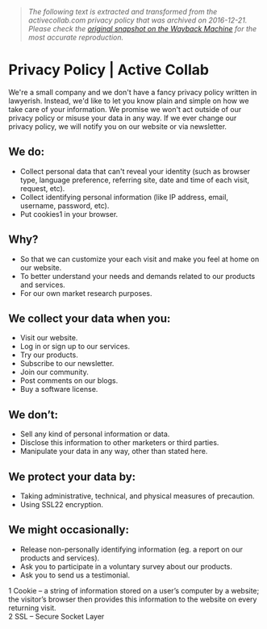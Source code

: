 > *The following text is extracted and transformed from the activecollab.com privacy policy that was archived on 2016-12-21. Please check the [original snapshot on the Wayback Machine](https://web.archive.org/web/20161221172450id_/https%3A//activecollab.com/privacy-policy.html) for the most accurate reproduction.*

# Privacy Policy | Active Collab

We're a small company and we don't have a fancy privacy policy written in lawyerish. Instead, we'd like to let you know plain and simple on how we take care of your information. We promise we won't act outside of our privacy policy or misuse your data in any way. If we ever change our privacy policy, we will notify you on our website or via newsletter.

## We do:

  * Collect personal data that can't reveal your identity (such as browser type, language preference, referring site, date and time of each visit, request, etc).
  * Collect identifying personal information (like IP address, email, username, password, etc).
  * Put cookies1 in your browser.



## Why?

  * So that we can customize your each visit and make you feel at home on our website.
  * To better understand your needs and demands related to our products and services.
  * For our own market research purposes.



## We collect your data when you:

  * Visit our website.
  * Log in or sign up to our services.
  * Try our products.
  * Subscribe to our newsletter.
  * Join our community.
  * Post comments on our blogs.
  * Buy a software license.



## We don’t:

  * Sell any kind of personal information or data.
  * Disclose this information to other marketers or third parties.
  * Manipulate your data in any way, other than stated here.



## We protect your data by:

  * Taking administrative, technical, and physical measures of precaution.
  * Using SSL22 encryption.



## We might occasionally:

  * Release non-personally identifying information (eg. a report on our products and services).
  * Ask you to participate in a voluntary survey about our products.
  * Ask you to send us a testimonial.



1 Cookie – a string of information stored on a user’s computer by a website; the visitor’s browser then provides this information to the website on every returning visit.  
2 SSL – Secure Socket Layer
